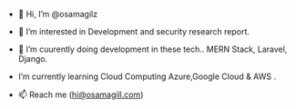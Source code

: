 - 👋 Hi, I’m @osamagilz
- 👀 I’m interested in Development and security research report.
- 🌱 I’m cuurently doing development in these tech.. MERN Stack, Laravel, Django.
-  I’m currently learning Cloud Computing Azure,Google Cloud & AWS .

- 📫 Reach me (hi@osamagill.com)

<!---
osamagilz/osamagilz is a ✨ special ✨ repository because its `README.md` (this file) appears on your GitHub profile.
You can click the Preview link to take a look at your changes.
--->

